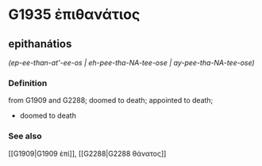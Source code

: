 # G1935 ἐπιθανάτιος

## epithanátios

_(ep-ee-than-at'-ee-os | eh-pee-tha-NA-tee-ose | ay-pee-tha-NA-tee-ose)_

### Definition

from G1909 and G2288; doomed to death; appointed to death; 

- doomed to death

### See also

[[G1909|G1909 ἐπί]], [[G2288|G2288 θάνατος]]

